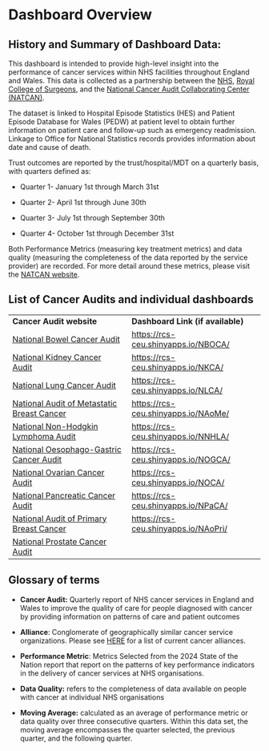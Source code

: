 # Dashboard Overview

## History and Summary of Dashboard Data:

This dashboard is intended to provide high-level insight into the performance of cancer services within NHS facilities throughout England and Wales. This data is collected as a partnership between the [NHS](https://www.nhs.uk/), [Royal College of Surgeons](https://www.rcseng.ac.uk/), and the [National Cancer Audit Collaborating Center (NATCAN)](https://www.natcan.org.uk/).

The dataset is linked to Hospital Episode Statistics (HES) and Patient Episode Database for Wales (PEDW) at patient level to obtain further information on patient care and follow-up such as emergency readmission. Linkage to Office for National Statistics records provides information about date and cause of death.

Trust outcomes are reported by the trust/hospital/MDT on a quarterly basis, with quarters defined as:

-   Quarter 1- January 1st through March 31st

-   Quarter 2- April 1st through June 30th

-   Quarter 3- July 1st through September 30th

-   Quarter 4- October 1st through December 31st

Both Performance Metrics (measuring key treatment metrics) and data quality (measuring the completeness of the data reported by the service provider) are recorded. For more detail around these metrics, please visit the [NATCAN website](https://www.nboca.org.uk/trust-results/explanatory-notes/2021-2022/).

## **List of Cancer Audits and individual dashboards**

|  |  |
|------------------------------------|------------------------------------|
| **Cancer Audit website**  | **Dashboard Link (if available)**  |
| [National Bowel Cancer Audit](https://www.natcan.org.uk/audits/national-bowel-cancer-audit/)  | <https://rcs-ceu.shinyapps.io/NBOCA/>  |
| [National Kidney Cancer Audit](https://www.natcan.org.uk/audits/kidney/)  | <https://rcs-ceu.shinyapps.io/NKCA/>  |
| [National Lung Cancer Audit](https://www.natcan.org.uk/audits/national-lung-cancer-audit/)  | <https://rcs-ceu.shinyapps.io/NLCA/>  |
| [National Audit of Metastatic Breast Cancer](https://www.natcan.org.uk/audits/metastatic-breast/)  | <https://rcs-ceu.shinyapps.io/NAoMe/>  |
| [National Non-Hodgkin Lymphoma Audit](https://www.natcan.org.uk/audits/non-hodgkin-lymphoma/)  | <https://rcs-ceu.shinyapps.io/NNHLA/>  |
| [National Oesophago-Gastric Cancer Audit](https://www.natcan.org.uk/audits/national-oesophago-gastric-cancer-audit/)  | <https://rcs-ceu.shinyapps.io/NOGCA/>  |
| [National Ovarian Cancer Audit](https://www.natcan.org.uk/audits/ovarian/)  | <https://rcs-ceu.shinyapps.io/NOCA/>  |
| [National Pancreatic Cancer Audit](https://www.natcan.org.uk/audits/pancreatic/)  | <https://rcs-ceu.shinyapps.io/NPaCA/>  |
| [National Audit of Primary Breast Cancer](https://www.natcan.org.uk/audits/primary-breast/)  | <https://rcs-ceu.shinyapps.io/NAoPri/>  |
| [National Prostate Cancer Audit](https://www.natcan.org.uk/audits/national-prostate-cancer-audit/)  |   |

## **Glossary of terms**

-   **Cancer Audit:** Quarterly report of NHS cancer services in England and Wales to improve the quality of care for people diagnosed with cancer by providing information on patterns of care and patient outcomes 

-   **Alliance**: Conglomerate of geographically similar cancer service organizations. Please see [HERE](https://www.england.nhs.uk/cancer/cancer-alliances-improving-care-locally/) for a list of current cancer alliances.  

-   **Performance Metric**: Metrics Selected from the 2024 State of the Nation report that report on the patterns of key performance indicators in the delivery of cancer services at NHS organisations. 

-   **Data Quality:** refers to the completeness of data available on people with cancer at individual NHS organisations 

-   **Moving Average:** calculated as an average of performance metric or data quality over three consecutive quarters. Within this data set, the moving average encompasses the quarter selected, the previous quarter, and the following quarter. 
